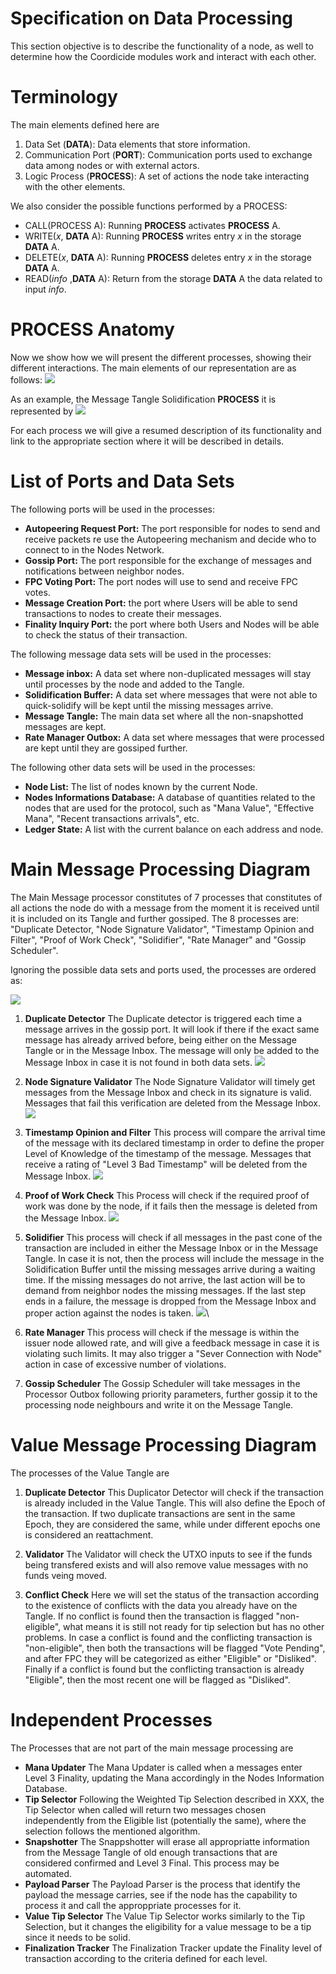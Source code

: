 # Specification on Data Processing

This section objective is to describe the functionality of a node, as well to determine how the Coordicide modules work and interact with each other. 

# Terminology 

The main elements defined here are

1. Data Set (**DATA**): Data elements that store information.
2. Communication Port (**PORT**): Communication ports used to exchange data among nodes or with external actors.
3. Logic Process (**PROCESS**): A set of actions the node take interacting with the other elements. 



We also consider the possible functions performed by a PROCESS:

* CALL(PROCESS A): Running **PROCESS** activates  **PROCESS** A.
* WRITE($x$, **DATA** A): Running **PROCESS** writes entry $x$ in the storage **DATA** A.
* DELETE($x$, **DATA** A): Running **PROCESS** deletes entry $x$ in the storage **DATA** A.
* READ(*info* ,**DATA** A): Return from the storage **DATA** A the data related to input *info*.



# PROCESS Anatomy

Now we show how we will present the different processes, showing their different interactions. The main elements of our representation are as follows:
![](https://i.imgur.com/WuHlwWl.png)

As an example, the Message Tangle Solidification **PROCESS** it is represented by
![](https://i.imgur.com/YSjdBOP.png)

For each process we will give a resumed description of its functionality and link to the appropriate section where it will be described in details.

# List of Ports and Data Sets

The following ports will be used in the processes:

* **Autopeering Request Port:** The port responsible for nodes to send and receive packets re use the Autopeering mechanism and decide who to connect to in the Nodes Network. 
* **Gossip Port:** The port responsible for the exchange of messages and notifications between neighbor nodes.
* **FPC Voting Port:** The port nodes will use to send and receive FPC votes.
* **Message Creation Port:** the port where Users will be able to send transactions to nodes to create their messages. 
* **Finality Inquiry Port:** the port where both Users and Nodes will be able to check the status of their transaction. 

The following message data sets will be used in the processes:
* **Message inbox:** A data set where non-duplicated messages will stay until processes by the node and added to the Tangle. 
* **Solidification Buffer:** A data set where messages that were not able to quick-solidify will be kept until the missing messages arrive.
* **Message Tangle:** The main data set where all the non-snapshotted messages are kept. 
* **Rate Manager Outbox:** A data set where messages that were processed are kept until they are gossiped further. 

The following other data sets will be used in the processes:
* **Node List:** The list of nodes known by the current Node. 
* **Nodes Informations Database:** A database of quantities related to the nodes that are used for the protocol, such as "Mana Value", "Effective Mana", "Recent transactions arrivals", etc. 
* **Ledger State:** A list with the current balance on each address and node. 


# Main Message Processing Diagram 

The Main Message processor constitutes of 7 processes that constitutes of all actions the node do with a message from the moment it is received until it is included on its Tangle and further gossiped. The 8 processes are: "Duplicate Detector, "Node Signature Validator", "Timestamp Opinion and Filter", "Proof of Work Check", "Solidifier", "Rate Manager" and "Gossip Scheduler".

Ignoring the possible data sets and ports used, the processes are ordered as:

![](https://i.imgur.com/xFjNlFd.png)


1. **Duplicate Detector**
The Duplicate detector is triggered each time a message arrives in the gossip port. It will look if there if the exact same message has already arrived before, being either on the Message Tangle or in the Message Inbox. The message will only be added to the Message Inbox in  case it is not found in both data sets.
![](https://i.imgur.com/5Ke3jId.png)

2. **Node Signature Validator**
The Node Signature Validator will timely get messages from the Message Inbox and check in its signature is valid. Messages that fail this verification are deleted from the Message Inbox.
![](https://i.imgur.com/mOrfhqz.png)

3. **Timestamp Opinion and Filter**
This process will compare the arrival time of the message with its declared timestamp in order to define the proper Level of Knowledge of the timestamp of the message. Messages that receive a rating of "Level 3 Bad Timestamp" will be deleted from the Message Inbox. 
![](https://i.imgur.com/lVa7H5L.png)

4. **Proof of Work Check**
This Process will check if the required proof of work was done by the node, if it fails then the message is deleted from the Message Inbox.
![](https://i.imgur.com/sn7UJFD.png)

5. **Solidifier**
This process will check if all messages in the past cone of the transaction are included in either the Message Inbox or in the Message Tangle. In case it is not, then the process will include the message in the Solidification Buffer until the missing messages arrive during a waiting time. If the missing messages do not arrive, the last action will be to demand from neighbor nodes the missing messages. If the last step ends in a failure, the message is dropped from the Message Inbox and proper action against the nodes is taken. 
![](https://i.imgur.com/YSjdBOP.png)\

6. **Rate Manager**
This process will check if the message is within the issuer node allowed rate, and will give a feedback message in case it is violating such limits. It may also trigger a "Sever Connection with Node" action in case of excessive number of violations.

8. **Gossip Scheduler**
The Gossip Scheduler will take messages in the Processor Outbox following priority parameters, further gossip it to the processing node neighbours and write it on the Message Tangle. 



# Value Message Processing Diagram 

The processes of the Value Tangle are 

1. **Duplicate Detector**
This Duplicator Detector will check if the transaction is already included in the Value Tangle. This will also define the Epoch of the transaction. If two duplicate transactions are sent in the same Epoch, they are considered the same, while under different epochs one is considered an reattachment. 

2. **Validator**
The Validator will check the UTXO inputs to see if the funds being transfered exists and will also remove value messages with no funds veing moved. 


3. **Conflict Check**
Here we will set the status of the transaction according to the existence of conflicts with the data you already have on the Tangle. If no conflict is found then the transaction is flagged "non-eligible", what means it is still not ready for tip selection but has no other problems. In case a conflict is found and the conflicting transaction is "non-eligible", then both the transactions will be flagged "Vote Pending", and after FPC they will be categorized as either "Eligible" or "Disliked". Finally if a conflict is found but the conflicting transaction is already "Eligible", then the most recent one will be flagged as "Disliked".


# Independent Processes

The Processes that are not part of the main message processing are

* **Mana Updater**
The Mana Updater is called when a messages enter Level 3 Finality, updating the Mana accordingly in the Nodes Information Database. 
* **Tip Selector**
Following the Weighted Tip Selection described in XXX, the Tip Selector when called will return two messages chosen independently from the Eligible list (potentially the same), where the selection follows the mentioned algorithm. 
* **Snapshotter**
The Snappshotter will erase all appropriatte information from the Message Tangle of old enough transactions that are considered confirmed and Level 3 Final. This process may be automated. 
* **Payload Parser**
The Payload Parser is the process that identify the payload the message carries, see if the node has the capability to process it and call the approppriate processes for it. 
* **Value Tip Selector**
The Value Tip Selector works similarly to the Tip Selection, but it changes the eligibility for a value message to be a tip since it needs to be solid.
* **Finalization Tracker**
The Finalization Tracker update the Finality level of transaction according to the criteria defined for each level. 



<!--stackedit_data:
eyJkaXNjdXNzaW9ucyI6eyJqbGk5U25XR2VSUjFIV2dNIjp7In
N0YXJ0IjoyNDUzLCJlbmQiOjI0NTYsInRleHQiOiJtYWlzIn0s
InVacWxSVnJTdWJIZjFjMDgiOnsic3RhcnQiOjE1MjMsImVuZC
I6MTY2NSwidGV4dCI6IlRoZSBwb3J0IHJlc3BvbnNpYmxlIGZv
ciB0aGUgcGFja2V0cyBuZWVkZWQgdG8gbm9kZXMgdG8gdXNlIH
RoZSBBdXRvcGVlcmluZyBtZWPigKYifSwiVG5tQzcwZW02TzBB
aGN4SiI6eyJzdGFydCI6MTY5NSwiZW5kIjoxNzA2LCJ0ZXh0Ij
oicmVzcG9uc2libGUifX0sImNvbW1lbnRzIjp7ImpXcEYxMEpp
TzdNMHd3OFoiOnsiZGlzY3Vzc2lvbklkIjoiamxpOVNuV0dlUl
IxSFdnTSIsInN1YiI6ImdoOjUxMTEyNjE4IiwidGV4dCI6Ij8i
LCJjcmVhdGVkIjoxNTk1NDIwNDA0NTU2fSwiME9jMllmYXVpeH
Y4U0NyUCI6eyJkaXNjdXNzaW9uSWQiOiJ1WnFsUlZyU3ViSGYx
YzA4Iiwic3ViIjoiZ2g6NTExMTI2MTgiLCJ0ZXh0IjoidGhlIH
BvcnQgZm9yIGF1dG9wZWVyaW5nIHByb3RvY29sL3JlcXVlc3Rz
PyBEb24gdCB1bmRlcnN0YW5kIHdoYXQgdGhlIGRlY2lzaW9uIG
9uICB3aG8gdG8gY29ubmVjdCBoYXMgdG8gdG8gd2l0aCB0aGUg
cG9ydC4iLCJjcmVhdGVkIjoxNTk1NDIwOTc3NTU0fSwiVXVBSm
4zT08wQktSMGhTRiI6eyJkaXNjdXNzaW9uSWQiOiJUbm1DNzBl
bTZPMEFoY3hKIiwic3ViIjoiZ2g6NTExMTI2MTgiLCJ0ZXh0Ij
oidXNlZD8gc2VlIHBvaW50cyBiZWxvdyIsImNyZWF0ZWQiOjE1
OTU0MjEwMzgwNjF9fSwiaGlzdG9yeSI6WzE4MzYxOTk2OCwtMT
c1MjQ3Njc3LDg5MDM1NjM0OSwtNjc2NjQ1MjE5XX0=
-->